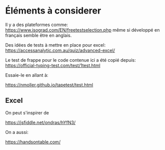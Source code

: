 # Éléments à considerer

Il y a des plateformes comme:
https://www.isograd.com/EN/freetestselection.php
même si développé en français semble être en anglais.

Des idées de tests à mettre en place pour excel:
https://accessanalytic.com.au/quiz/advanced-excel/

Le test de frappe pour le code contenue ici  a été copié depuis:
https://official-typing-test.com/test/1test.html

Essaie-le en allant à:

https://nmoller.github.io/tapetest/test.html

## Excel

On peut s'inspirer de 

https://jsfiddle.net/ondras/hYfN3/

On a aussi:

https://handsontable.com/